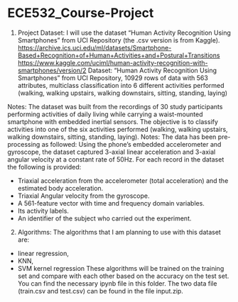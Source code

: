 # ECE532_Course-Project

1. Project Dataset: 
I will use the dataset “Human Activity Recognition Using Smartphones” from UCI Repository (the .csv version is from Kaggle).
https://archive.ics.uci.edu/ml/datasets/Smartphone-Based+Recognition+of+Human+Activities+and+Postural+Transitions
https://www.kaggle.com/uciml/human-activity-recognition-with-smartphones/version/2
Dataset: “Human Activity Recognition Using Smartphones” from UCI Repository, 10929 rows of data with 563 attributes, multiclass classification into 6 different activities performed (walking, walking upstairs, walking downstairs, sitting, standing, laying)

Notes: 
The dataset was built from the recordings of 30 study participants performing activities of daily living while carrying a waist-mounted smartphone with embedded inertial sensors. The objective is to classify activities into one of the six activities performed (walking, walking upstairs, walking downstairs, sitting, standing, laying). 
Notes: The data has been pre-processing as followed:
Using the phone’s embedded accelerometer and gyroscope, the dataset captured 3-axial linear acceleration and 3-axial angular velocity at a constant rate of 50Hz. 
For each record in the dataset the following is provided:
- Triaxial acceleration from the accelerometer (total acceleration) and the estimated body acceleration.
- Triaxial Angular velocity from the gyroscope.
- A 561-feature vector with time and frequency domain variables.
- Its activity labels.
- An identifier of the subject who carried out the experiment.

2. Algorithms: 
The algorithms that I am planning to use with this dataset are: 
- linear regression, 
- KNN,
- SVM kernel regression
These algorithms will be trained on the training set and compare with each other based on the accuracy on the test set. You can find the necessary ipynb file in this folder. The two data file (train.csv and test.csv) can be found in the file input.zip.


